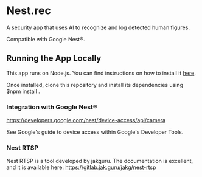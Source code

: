 # Nest.rec

A security app that uses AI to recognize and log detected human figures.

Compatible with Google Nest®.

## Running the App Locally

This app runs on Node.js. You can find instructions on how to install it [here](http://www.nodejs.org/download/).

Once installed, clone this repository and install its dependencies using $npm install .

### Integration with Google Nest®

https://developers.google.com/nest/device-access/api/camera

See Google's guide to device access within Google's Developer Tools. 

### Nest RTSP

Nest RTSP is a tool developed by jakguru. The documentation is excellent, and it is available here:
https://gitlab.jak.guru/jakg/nest-rtsp
